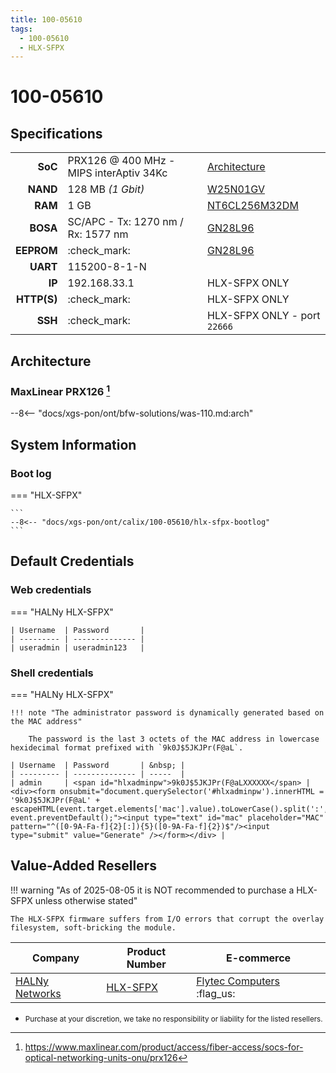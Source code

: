 ```yaml
---
title: 100-05610
tags:
  - 100-05610
  - HLX-SFPX
---
```


# 100-05610

## Specifications

|             |                                                          |                              |
| ----------: | -------------------------------------------------------- | ---------------------------- |
| __SoC__     | PRX126 @ 400 MHz - MIPS interAptiv 34Kc                  | [Architecture]               |
| __NAND__    | 128 MB *(1 Gbit)*                                        | [W25N01GV]                   |
| __RAM__     | 1 GB                                                     | [NT6CL256M32DM]              |
| __BOSA__    | SC/APC - Tx: 1270 nm / Rx: 1577 nm                       | [GN28L96]                    |
| __EEPROM__  | :check_mark:                                             | [GN28L96]                    |
| __UART__    | 115200-8-1-N                                             |                              |
| __IP__      | 192.168.33.1                                             | HLX-SFPX ONLY                |
| __HTTP(S)__ | :check_mark:                                             | HLX-SFPX ONLY                |
| __SSH__     | :check_mark:                                             | HLX-SFPX ONLY - port `22666` |

 [Architecture]: #architecture
 [W25N01GV]: https://www.winbond.com/hq/product/code-storage-flash-memory/qspinand-flash/?__locale=en&partNo=W25N01GV
 [NT6CL256M32DM]: https://www.nanya.com/en/Product/4324/NT6CL256M32DM-H0
 [GN28L96]: https://www.semtech.com/products/signal-integrity/laser-drivers-transceivers/gn28l96

## Architecture

### MaxLinear PRX126 [^1]

 --8<-- "docs/xgs-pon/ont/bfw-solutions/was-110.md:arch"

## System Information

### Boot log

=== "HLX-SFPX"

    ```
    --8<-- "docs/xgs-pon/ont/calix/100-05610/hlx-sfpx-bootlog"
    ```

## Default Credentials

### Web credentials

=== "HALNy HLX-SFPX"

    | Username  | Password       |
    | --------- | -------------- |
    | useradmin | useradmin123   |

### Shell credentials

=== "HALNy HLX-SFPX"

    !!! note "The administrator password is dynamically generated based on the MAC address"

        The password is the last 3 octets of the MAC address in lowercase hexidecimal format prefixed with `9k0J$5JKJPr(F@aL`.

    | Username  | Password       | &nbsp; |
    | --------- | -------------- | -----  |
    | admin     | <span id="hlxadminpw">9k0J$5JKJPr(F@aLXXXXXX</span> | <div><form onsubmit="document.querySelector('#hlxadminpw').innerHTML = '9k0J$5JKJPr(F@aL' + escapeHTML(event.target.elements['mac'].value).toLowerCase().split(':',6).slice(-3).join(''); event.preventDefault();"><input type="text" id="mac" placeholder="MAC" pattern="^([0-9A-Fa-f]{2}[:]){5}([0-9A-Fa-f]{2})$"/><input type="submit" value="Generate" /></form></div> |

## Value-Added Resellers

!!! warning "As of 2025-08-05 it is NOT recommended to purchase a HLX-SFPX unless otherwise stated"

    The HLX-SFPX firmware suffers from I/O errors that corrupt the overlay filesystem, soft-bricking the module.

| Company                                        | Product Number      | E-commerce                    |
| ---------------------------------------------- | ------------------- | ----------------------------- |
| [HALNy Networks](https://halny.com/)           | [HLX-SFPX]          | [Flytec Computers] :flag_us:  |

* <small>Purchase at your discretion, we take no responsibility or liability for the listed resellers.</small>

  [HLX-SFPX ]: https://halny.com/portfolio/HLX-SFPX/
  [Flytec Computers]: https://flyteccomputers.com/halny-networks-hlx-sfpx

[^1]: <https://www.maxlinear.com/product/access/fiber-access/socs-for-optical-networking-units-onu/prx126>
